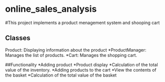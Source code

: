 # online_sales_analysis
#This project implements a product menagement system and shooping cart

## Classes
Product: Displaying information about the product
*ProductManager: Manages the list of products.
*Cart: Manages the shopping cart.

##Functionality
*Adding product
*Product display
*Calculation of the total value of the inventory.
*Adding products to the cart
*View the contents of the basket
*Calculation of the total value of the basket
